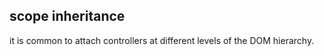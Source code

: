 

## scope inheritance 
it is common to attach controllers at different levels of the DOM hierarchy.


